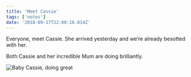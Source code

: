 ```yaml
---
title: 'Meet Cassie'
tags: ['notes']
date: '2018-09-17T22:00:16.014Z'
---
```


Everyone, meet Cassie. She arrived yesterday and we’re already besotted with her.

Both Cassie and her incredible Mum are doing brilliantly. 

![Baby Cassie, doing great](https://hankchizljaw.imgix.net/7E7BD781-FE3A-40CC-87C4-7DC7694E5FAA.jpeg?auto=format&q=60)
